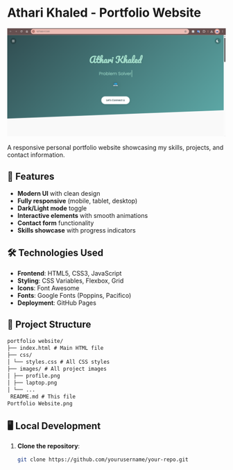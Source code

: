 # Athari Khaled - Portfolio Website

![Portfolio Screenshot](./Portfolio%20Website.png)

A responsive personal portfolio website showcasing my skills, projects, and contact information.

## 🚀 Features

- **Modern UI** with clean design
- **Fully responsive** (mobile, tablet, desktop)
- **Dark/Light mode** toggle
- **Interactive elements** with smooth animations
- **Contact form** functionality
- **Skills showcase** with progress indicators

## 🛠 Technologies Used

- **Frontend**: HTML5, CSS3, JavaScript
- **Styling**: CSS Variables, Flexbox, Grid
- **Icons**: Font Awesome
- **Fonts**: Google Fonts (Poppins, Pacifico)
- **Deployment**: GitHub Pages

## 📂 Project Structure
```
portfolio website/
├── index.html # Main HTML file
├── css/
│ └── styles.css # All CSS styles
├── images/ # All project images
│ ├── profile.png
│ ├── laptop.png
│ └── ...
 README.md # This file
Portfolio Website.png
```

## 🖥️ Local Development

1. **Clone the repository**:
   ```bash
   git clone https://github.com/yourusername/your-repo.git
   

